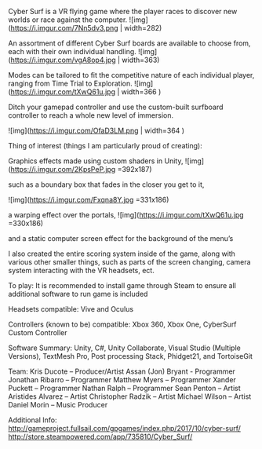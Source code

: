 Cyber Surf is a VR flying game where the player races to discover new worlds or race against the computer. 
![img](https://i.imgur.com/7Nn5dv3.png | width=282)








An assortment of different Cyber Surf boards are available to choose from, each with their own individual handling. 
![img](https://i.imgur.com/vgA8op4.jpg | width=363)




Modes can be tailored to fit the competitive nature of each individual player, ranging from Time Trial to Exploration. 
![img](https://i.imgur.com/tXwQ61u.jpg | width=366 )







Ditch your gamepad controller and use the custom-built surfboard controller to reach a whole new level of immersion.

![img](https://i.imgur.com/OfaD3LM.png | width=364 )






Thing of interest (things I am particularly proud of creating):


Graphics effects made using custom shaders in Unity,
![img](https://i.imgur.com/2KpsPeP.jpg =392x187)

such as a boundary box that fades in the closer you get to it,






![img](https://i.imgur.com/Fxqna8Y.jpg =331x186)

a warping effect over the portals,
![img](https://i.imgur.com/tXwQ61u.jpg =330x186)








and a static computer screen effect for the background of the menu’s








I also created the entire scoring system inside of the game, along with various other smaller things, such as parts of the screen changing, camera system interacting with the VR headsets, ect.







To play: It is recommended to install game through Steam to ensure all additional software to run game is included

Headsets compatible: Vive and Oculus

Controllers (known to be) compatible: Xbox 360, Xbox One, CyberSurf Custom Controller

Software Summary: Unity, C#, Unity Collaborate, Visual Studio (Multiple Versions), TextMesh Pro, Post processing Stack, Phidget21, and TortoiseGit

Team:
Kris Ducote – Producer/Artist
Assan (Jon) Bryant - Programmer
Jonathan Ribarro – Programmer
Matthew Myers – Programmer
Xander Puckett – Programmer
Nathan Ralph – Programmer
Sean Penton – Artist
Aristides Alvarez – Artist
Christopher Radzik – Artist
Michael Wilson – Artist
Daniel Morin – Music Producer

Additional Info:
http://gameproject.fullsail.com/gpgames/index.php/2017/10/cyber-surf/
http://store.steampowered.com/app/735810/Cyber_Surf/
